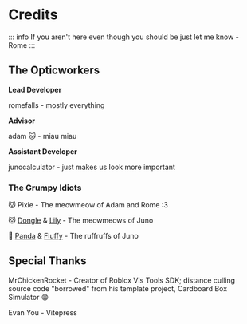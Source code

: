 # Credits

::: info
If you aren't here even though you should be just let me know - Rome
:::

## The Opticworkers


**Lead Developer**

romefalls - mostly everything

**Advisor**

adam :cat: - miau miau

**Assistant Developer**

junocalculator - just makes us look more important

### The Grumpy Idiots

:cat: Pixie - The meowmeow of Adam and Rome :3

:cat: [D](https://files.catbox.moe/x7ep27.jpg)[o](https://files.catbox.moe/0q4a80.jpg)[ng](https://files.catbox.moe/ml4df4.jpg)[le](https://files.catbox.moe/oscts4.jpg
 ) & [L](https://files.catbox.moe/kjual1.jpg)[i](https://files.catbox.moe/jzlr7t.jpg)[l](https://files.catbox.moe/jzlr7t.jpg)[y](https://files.catbox.moe/4l9pk0.jpg) - The meowmeows of Juno

:dog: [Panda](https://files.catbox.moe/be2g70.jpg) & [Fluffy](https://files.catbox.moe/70m5j7.jpg) - The ruffruffs of Juno

## Special Thanks

MrChickenRocket - Creator of Roblox Vis Tools SDK; distance culling source code "borrowed" from his template project, Cardboard Box Simulator :grin:


Evan You - Vitepress